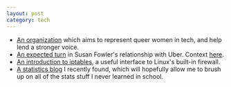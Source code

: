 ```yaml
---
layout: post
category: tech
---
```


* [An organization](http://www.lesbianswhotech.org) which aims to represent queer women in tech, and
  help lend a stronger voice.
* [An expected turn](https://twitter.com/susanthesquark/status/837339141520023552) in Susan Fowler's relationship with Uber. Context
[here](https://www.susanjfowler.com/blog/2017/2/19/reflecting-on-one-very-strange-year-at-uber).
* [An introduction to
  iptables](http://cyberomin.github.io/devops/2017/01/25/iptables.html), a
useful interface to Linux's built-in firewall.
* [A statistics blog](http://simplystatistics.org/) I recently found, which will
  hopefully allow me to brush up on all of the stats stuff I never learned in
school.
